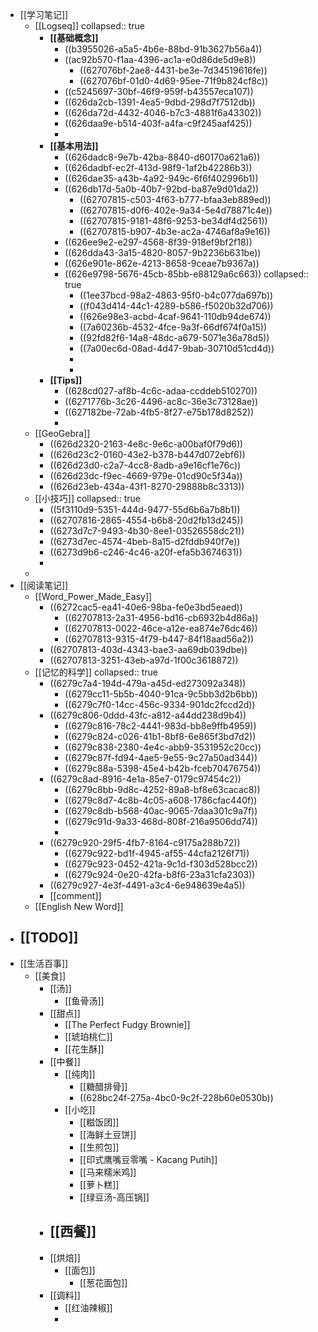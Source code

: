 - [[学习笔记]]
	- [[Logseq]]
	  collapsed:: true
		- **[[基础概念]]**
			- ((b3955026-a5a5-4b6e-88bd-91b3627b56a4))
			- ((ac92b570-f1aa-4396-ac1a-e0d86de5d9e8))
				- ((627076bf-2ae8-4431-be3e-7d34519616fe))
				- ((627076bf-01d0-4d69-95ee-71f9b824cf8c))
			- ((c5245697-30bf-46f9-959f-b43557eca107))
			- ((626da2cb-1391-4ea5-9dbd-298d7f7512db))
			- ((626da72d-4432-4046-b7c3-4881f6a43302))
			- ((626daa9e-b514-403f-a4fa-c9f245aaf425))
			-
		- **[[基本用法]]**
			- ((626dadc8-9e7b-42ba-8840-d60170a621a6))
			- ((626dadbf-ec2f-413d-98f9-1af2b42286b3))
			- ((626dae35-a43b-4a92-949c-6f6f402996b1))
			- ((626db17d-5a0b-40b7-92bd-ba87e9d01da2))
				- ((62707815-c503-4f63-b777-bfaa3eb889ed))
				- ((62707815-d0f6-402e-9a34-5e4d78871c4e))
				- ((62707815-9181-48f6-9253-be34df4d2561))
				- ((62707815-b907-4b3e-ac2a-4746af8a9e16))
			- ((626ee9e2-e297-4568-8f39-918ef9bf2f18))
			- ((626dda43-3a15-4820-8057-9b2236b631be))
			- ((626e901e-862e-4213-8658-9ceae7b9367a))
			- ((626e9798-5676-45cb-85bb-e88129a6c663))
			  collapsed:: true
				- ((1ee37bcd-98a2-4863-95f0-b4c077da697b))
				- ((f043d414-44c1-4289-b586-f5020b32d706))
				- ((626e98e3-acbd-4caf-9641-110db94de674))
				- ((7a60236b-4532-4fce-9a3f-66df674f0a15))
				- ((92fd82f6-14a8-48dc-a679-5071e36a78d5))
				- ((7a00ec6d-08ad-4d47-9bab-30710d51cd4d))
				-
				-
		- **[[Tips]]**
			- ((628cd027-af8b-4c6c-adaa-ccddeb510270))
			- ((6271776b-3c26-4496-ac8c-36e3c73128ae))
			- ((627182be-72ab-4fb5-8f27-e75b178d8252))
			-
	- [[GeoGebra]]
		- ((626d2320-2163-4e8c-9e6c-a00baf0f79d6))
		- ((626d23c2-0160-43e2-b378-b447d072ebf6))
		- ((626d23d0-c2a7-4cc8-8adb-a9e16cf1e76c))
		- ((626d23dc-f9ec-4669-979e-01cd90c5f34a))
		- ((626d23eb-434a-43f1-8270-29888b8c3313))
	- [[小技巧]]
	  collapsed:: true
		- ((5f3110d9-5351-444d-9477-55d6b6a7b8b1))
		- ((62707816-2865-4554-b6b8-20d2fb13d245))
		- ((6273d7c7-9493-4b30-8ee1-03526558dc21))
		- ((6273d7ec-4574-4beb-8a15-d2fddb940f7e))
		- ((6273d9b6-c246-4c46-a20f-efa5b3674631))
		-
	-
- [[阅读笔记]]
	- [[Word_Power_Made_Easy]]
		- ((6272cac5-ea41-40e6-98ba-fe0e3bd5eaed))
			- ((62707813-2a31-4956-bd16-cb6932b4d86a))
			- ((62707813-0022-46ce-a12e-ea874e76dc46))
			- ((62707813-9315-4f79-b447-84f18aad56a2))
		- ((62707813-403d-4343-bae3-aa69db039dbe))
		- ((62707813-3251-43eb-a97d-1f00c3618872))
	- [[记忆的科学]]
	  collapsed:: true
		- ((6279c7a4-194d-479a-a45d-ed273092a348))
			- ((6279cc11-5b5b-4040-91ca-9c5bb3d2b6bb))
			- ((6279c7f0-14cc-456c-9334-901dc2fccd2d))
		- ((6279c806-0ddd-43fc-a812-a44dd238d9b4))
			- ((6279c816-78c2-4441-983d-bb8e9ffb4959))
			- ((6279c824-c026-41b1-8bf8-6e865f3bd7d2))
			- ((6279c838-2380-4e4c-abb9-3531952c20cc))
			- ((6279c87f-fd94-4ae5-9e55-9c27a50ad344))
			- ((6279c88a-5398-45e4-b42b-fceb70476754))
		- ((6279c8ad-8916-4e1a-85e7-0179c97454c2))
			- ((6279c8bb-9d8c-4252-89a8-bf8e63cacac8))
			- ((6279c8d7-4c8b-4c05-a608-1786cfac440f))
			- ((6279c8db-b568-40ac-9065-7daa301c9a7f))
			- ((6279c91d-9a33-468d-808f-216a9506dd74))
			-
		- ((6279c920-29f5-4fb7-8164-c9175a288b72))
			- ((6279c922-bd1f-4945-af55-44cfa2126f71))
			- ((6279c923-0452-421a-9c1d-f303d528bcc2))
			- ((6279c924-0e20-42fa-b8f6-23a31cfa2303))
		- ((6279c927-4e3f-4491-a3c4-6e948639e4a5))
		- [[comment]]
	- [[English New Word]]
- [[TODO]]
	-
- [[生活百事]]
	- [[美食]]
		- [[汤]]
			- [[鱼骨汤]]
		- [[甜点]]
			- [[The Perfect Fudgy Brownie]]
			- [[琥珀桃仁]]
			- [[花生酥]]
		- [[中餐]]
			- [[纯肉]]
				- [[糖醋排骨]]
				- ((628bc24f-275a-4bc0-9c2f-228b60e0530b))
			- [[小吃]]
				- [[糍饭团]]
				- [[海鲜土豆饼]]
				- [[生煎包]]
				- [[印式鹰嘴豆零嘴 - Kacang Putih]]
				- [[马来糯米鸡]]
				- [[萝卜糕]]
				- [[绿豆汤-高压锅]]
		- [[西餐]]
			-
		- [[烘焙]]
			- [[面包]]
				- [[葱花面包]]
		- [[调料]]
			- [[红油辣椒]]
			-